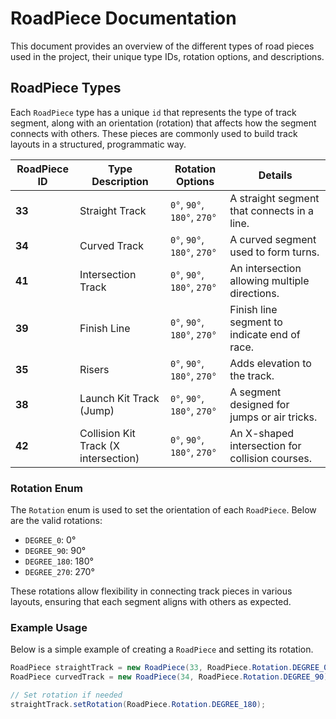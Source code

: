 # RoadPiece Documentation

This document provides an overview of the different types of road pieces used in the project, their unique type IDs, rotation options, and descriptions.

## RoadPiece Types

Each `RoadPiece` type has a unique `id` that represents the type of track segment, along with an orientation (rotation) that affects how the segment connects with others. These pieces are commonly used to build track layouts in a structured, programmatic way.

| RoadPiece ID | Type Description         | Rotation Options          | Details                                      |
|--------------|--------------------------|---------------------------|----------------------------------------------|
| **33**       | Straight Track           | `0°`, `90°`, `180°`, `270°` | A straight segment that connects in a line.  |
| **34**       | Curved Track             | `0°`, `90°`, `180°`, `270°` | A curved segment used to form turns.         |
| **41**       | Intersection Track       | `0°`, `90°`, `180°`, `270°` | An intersection allowing multiple directions.|
| **39**       | Finish Line              | `0°`, `90°`, `180°`, `270°` | Finish line segment to indicate end of race. |
| **35**       | Risers                   | `0°`, `90°`, `180°`, `270°` | Adds elevation to the track.                 |
| **38**       | Launch Kit Track (Jump)  | `0°`, `90°`, `180°`, `270°` | A segment designed for jumps or air tricks.  |
| **42**       | Collision Kit Track (X intersection) | `0°`, `90°`, `180°`, `270°` | An X-shaped intersection for collision courses.|

### Rotation Enum

The `Rotation` enum is used to set the orientation of each `RoadPiece`. Below are the valid rotations:

- `DEGREE_0`: 0°
- `DEGREE_90`: 90°
- `DEGREE_180`: 180°
- `DEGREE_270`: 270°

These rotations allow flexibility in connecting track pieces in various layouts, ensuring that each segment aligns with others as expected.

### Example Usage

Below is a simple example of creating a `RoadPiece` and setting its rotation.

```java
RoadPiece straightTrack = new RoadPiece(33, RoadPiece.Rotation.DEGREE_0);
RoadPiece curvedTrack = new RoadPiece(34, RoadPiece.Rotation.DEGREE_90);

// Set rotation if needed
straightTrack.setRotation(RoadPiece.Rotation.DEGREE_180);
